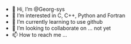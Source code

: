 - 👋 Hi, I’m @Georg-sys
- 👀 I’m interested in C, C++, Python and Fortran
- 🌱 I’m currently learning to use github
- 💞️ I’m looking to collaborate on ... not yet
- 📫 How to reach me ...

<!---
Georg-sys/Georg-sys is a ✨ special ✨ repository because its `README.md` (this file) appears on your GitHub profile.
You can click the Preview link to take a look at your changes.
--->
